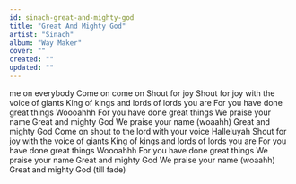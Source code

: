 ```yaml
---
id: sinach-great-and-mighty-god
title: "Great And Mighty God"
artist: "Sinach"
album: "Way Maker"
cover: ""
created: ""
updated: ""
---
```


me on everybody
Come on come on
Shout for joy
Shout for joy with the voice of giants
King of kings and lords of lords you are
For you have done great things
Woooahhh
For you have done great things
We praise your name
Great and mighty God
We praise your name (woaahh)
Great and mighty God
Come on shout to the lord with your voice
Halleluyah
Shout for joy with the voice of giants
King of kings and lords of lords you are
For you have done great things
Woooahhh
For you have done great things
We praise your name
Great and mighty God
We praise your name (woaahh)
Great and mighty God (till fade)